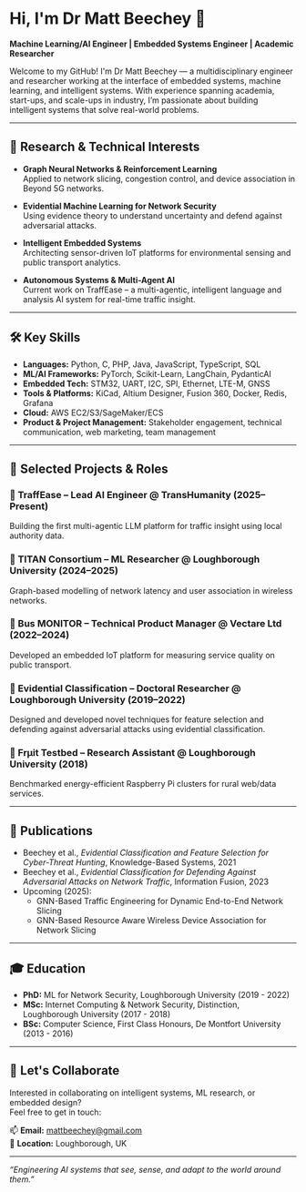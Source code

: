 # Hi, I'm Dr Matt Beechey 👋

**Machine Learning/AI Engineer | Embedded Systems Engineer | Academic Researcher**

Welcome to my GitHub! I'm Dr Matt Beechey — a multidisciplinary engineer and researcher working at the interface of embedded systems, machine learning, and intelligent systems. With experience spanning academia, start-ups, and scale-ups in industry, I’m passionate about building intelligent systems that solve real-world problems.

---

## 🧠 Research & Technical Interests

- **Graph Neural Networks & Reinforcement Learning**  
  Applied to network slicing, congestion control, and device association in Beyond 5G networks.

- **Evidential Machine Learning for Network Security**  
  Using evidence theory to understand uncertainty and defend against adversarial attacks.

- **Intelligent Embedded Systems**  
  Architecting sensor-driven IoT platforms for environmental sensing and public transport analytics.

- **Autonomous Systems & Multi-Agent AI**  
  Current work on TraffEase – a multi-agentic, intelligent language and analysis AI system for real-time traffic insight.

---

## 🛠️ Key Skills

- **Languages:** Python, C, PHP, Java, JavaScript, TypeScript, SQL  
- **ML/AI Frameworks:** PyTorch, Scikit-Learn, LangChain, PydanticAI  
- **Embedded Tech:** STM32, UART, I2C, SPI, Ethernet, LTE-M, GNSS
- **Tools & Platforms:** KiCad, Altium Designer, Fusion 360, Docker, Redis, Grafana  
- **Cloud:** AWS EC2/S3/SageMaker/ECS  
- **Product & Project Management:** Stakeholder engagement, technical communication, web marketing, team management

---

## 📂 Selected Projects & Roles

### 🔹 TraffEase – Lead AI Engineer @ TransHumanity (2025–Present)
Building the first multi-agentic LLM platform for traffic insight using local authority data.

### 🔹 TITAN Consortium – ML Researcher @ Loughborough University (2024–2025)
Graph-based modelling of network latency and user association in wireless networks.

### 🔹 Bus MONITOR – Technical Product Manager @ Vectare Ltd (2022–2024)
Developed an embedded IoT platform for measuring service quality on public transport.

### 🔹 Evidential Classification – Doctoral Researcher @ Loughborough University (2019–2022)
Designed and developed novel techniques for feature selection and defending against adversarial attacks using evidential classification.

### 🔹 Frμit Testbed – Research Assistant @ Loughborough University (2018)
Benchmarked energy-efficient Raspberry Pi clusters for rural web/data services.

---

## 🧾 Publications

- Beechey et al., *Evidential Classification and Feature Selection for Cyber-Threat Hunting*, Knowledge-Based Systems, 2021  
- Beechey et al., *Evidential Classification for Defending Against Adversarial Attacks on Network Traffic*, Information Fusion, 2023  
- Upcoming (2025):  
  - GNN-Based Traffic Engineering for Dynamic End-to-End Network Slicing  
  - GNN-Based Resource Aware Wireless Device Association for Network Slicing

---

## 🎓 Education

- **PhD:** ML for Network Security, Loughborough University (2019 - 2022)  
- **MSc:** Internet Computing & Network Security, Distinction, Loughborough University (2017 - 2018)  
- **BSc:** Computer Science, First Class Honours, De Montfort University (2013 - 2016)

---

## 🤝 Let's Collaborate

Interested in collaborating on intelligent systems, ML research, or embedded design?  
Feel free to get in touch:

📫 **Email:** mattbeechey@gmail.com  
📍 **Location:** Loughborough, UK  

---

_“Engineering AI systems that see, sense, and adapt to the world around them.”_
